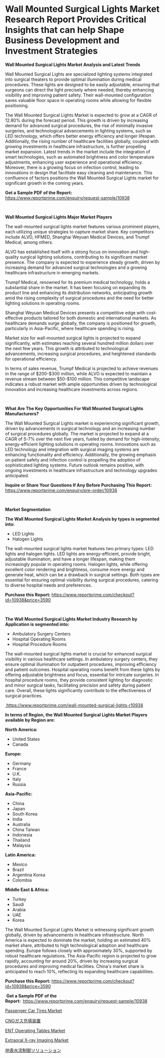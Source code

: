<p><h1>Wall Mounted Surgical Lights Market Research Report Provides Critical Insights that can help Shape Business Development and Investment Strategies</h1></p><p><strong>Wall Mounted Surgical Lights Market Analysis and Latest Trends</strong></p>
<p><p>Wall Mounted Surgical Lights are specialized lighting systems integrated into surgical theaters to provide optimal illumination during medical procedures. These lights are designed to be easily adjustable, ensuring that surgeons can direct the light precisely where needed, thereby enhancing visibility and improving patient safety. Their wall-mounted configuration saves valuable floor space in operating rooms while allowing for flexible positioning.</p><p>The Wall Mounted Surgical Lights Market is expected to grow at a CAGR of 12.80% during the forecast period. This growth is driven by increasing demand for advanced surgical procedures, the rise of minimally invasive surgeries, and technological advancements in lighting systems, such as LED technology, which offers better energy efficiency and longer lifespan. Additionally, the rising number of healthcare facilities globally, coupled with growing investments in healthcare infrastructure, is further propelling market expansion. Latest trends in the market include the integration of smart technologies, such as automated brightness and color temperature adjustments, enhancing user experience and operational efficiency. Moreover, there is a growing focus on infection control, leading to innovations in design that facilitate easy cleaning and maintenance. This confluence of factors positions the Wall Mounted Surgical Lights market for significant growth in the coming years.</p></p>
<p><strong>Get a Sample PDF of the Report:&nbsp;</strong> <a href="https://www.reportprime.com/enquiry/request-sample/10938">https://www.reportprime.com/enquiry/request-sample/10938</a></p>
<p>&nbsp;</p>
<p><strong>Wall Mounted Surgical Lights Major Market Players</strong></p>
<p><p>The wall-mounted surgical lights market features various prominent players, each utilizing unique strategies to capture market share. Key competitors include ALVO, HFMED, Shanghai Weyuan Medical Devices, and Trumpf Medical, among others.</p><p>ALVO has established itself with a strong focus on innovation and high-quality surgical lighting solutions, contributing to its significant market presence. The company is expected to experience steady growth, driven by increasing demand for advanced surgical technologies and a growing healthcare infrastructure in emerging markets. </p><p>Trumpf Medical, renowned for its premium medical technology, holds a substantial share in the market. It has been focusing on expanding its product line and enhancing its distribution networks, anticipating growth amid the rising complexity of surgical procedures and the need for better lighting solutions in operating rooms.</p><p>Shanghai Weyuan Medical Devices presents a competitive edge with cost-effective products tailored for both domestic and international markets. As healthcare demands surge globally, the company is positioned for growth, particularly in Asia-Pacific, where healthcare spending is rising.</p><p>Market size for wall-mounted surgical lights is projected to expand significantly, with estimates reaching several hundred million dollars over the next few years. This growth is attributed to technological advancements, increasing surgical procedures, and heightened standards for operational efficiency.</p><p>In terms of sales revenue, Trumpf Medical is projected to achieve revenues in the range of $200-$300 million, while ALVO is expected to maintain a revenue stream between $50-$100 million. This competitive landscape indicates a robust market with ample opportunities driven by technological innovation and increasing healthcare investments across regions.</p></p>
<p>&nbsp;</p>
<p><strong>What Are The Key Opportunities For Wall Mounted Surgical Lights Manufacturers?</strong></p>
<p><p>The Wall Mounted Surgical Lights market is experiencing significant growth, driven by advancements in surgical technology and an increasing number of surgical procedures globally. The market is projected to expand at a CAGR of 5-7% over the next five years, fueled by demand for high-intensity, energy-efficient lighting solutions in operating rooms. Innovations such as LED technology and integration with surgical imaging systems are enhancing functionality and efficiency. Additionally, the growing emphasis on patient safety and infection control is propelling the adoption of sophisticated lighting systems. Future outlook remains positive, with ongoing investments in healthcare infrastructure and technology upgrades anticipated.</p></p>
<p><strong>Inquire or Share Your Questions If Any Before Purchasing This Report:</strong> <a href="https://www.reportprime.com/enquiry/pre-order/10938">https://www.reportprime.com/enquiry/pre-order/10938</a></p>
<p>&nbsp;</p>
<p><strong>Market Segmentation</strong></p>
<p><strong>The Wall Mounted Surgical Lights Market Analysis by types is segmented into:</strong></p>
<p><ul><li>LED Lights</li><li>Halogen Lights</li></ul></p>
<p><p>The wall-mounted surgical lights market features two primary types: LED lights and halogen lights. LED lights are energy-efficient, provide bright, adjustable illumination, and have a longer lifespan, making them increasingly popular in operating rooms. Halogen lights, while offering excellent color rendering and brightness, consume more energy and generate heat, which can be a drawback in surgical settings. Both types are essential for ensuring optimal visibility during surgical procedures, catering to diverse hospital needs and preferences.</p></p>
<p><strong>Purchase this Report:&nbsp;</strong><a href="https://www.reportprime.com/checkout?id=10938&price=3590">https://www.reportprime.com/checkout?id=10938&price=3590</a></p>
<p>&nbsp;</p>
<p><strong>The Wall Mounted Surgical Lights Market Industry Research by Application is segmented into:</strong></p>
<p><ul><li>Ambulatory Surgery Centers</li><li>Hospital Operating Rooms</li><li>Hospital Procedure Rooms</li></ul></p>
<p><p>The wall-mounted surgical lights market is crucial for enhanced surgical visibility in various healthcare settings. In ambulatory surgery centers, they ensure optimal illumination for outpatient procedures, improving efficiency and patient outcomes. Hospital operating rooms benefit from these lights by offering adjustable brightness and focus, essential for intricate surgeries. In hospital procedure rooms, they provide consistent lighting for diagnostic and minor surgical tasks, facilitating precision and safety during patient care. Overall, these lights significantly contribute to the effectiveness of surgical practices.</p></p>
<p><a href="https://www.reportprime.com/wall-mounted-surgical-lights-r10938">&nbsp;https://www.reportprime.com/wall-mounted-surgical-lights-r10938</a></p>
<p><strong>In terms of Region, the Wall Mounted Surgical Lights Market Players available by Region are:</strong></p>
<p>
    <p> <strong> North America: </strong>
        <ul>
            <li>United States</li>
            <li>Canada</li>
        </ul>
        </p> 
    <p> <strong> Europe: </strong>
        <ul>
            <li>Germany</li>
            <li>France</li>
            <li>U.K.</li>
            <li>Italy</li>
            <li>Russia</li>
        </ul>
        </p> 
    <p> <strong> Asia-Pacific: </strong>
        <ul>
            <li>China</li>
            <li>Japan</li>
            <li>South Korea</li>
            <li>India</li>
            <li>Australia</li>
            <li>China Taiwan</li>
            <li>Indonesia</li>
            <li>Thailand</li>
            <li>Malaysia</li>
        </ul>
        </p> 
    <p> <strong> Latin America: </strong>
        <ul>
            <li>Mexico</li>
            <li>Brazil</li>
            <li>Argentina Korea</li>
            <li>Colombia</li>
        </ul>
        </p> 
    <p> <strong> Middle East & Africa: </strong>
        <ul>
            <li>Turkey</li>
            <li>Saudi</li>
            <li>Arabia</li>
            <li>UAE</li>
            <li>Korea</li>
        </ul>
    </p>
    </p>
<p><p>The Wall Mounted Surgical Lights Market is witnessing significant growth globally, driven by advancements in healthcare infrastructure. North America is expected to dominate the market, holding an estimated 40% market share, attributed to high technological adoption and healthcare spending. Europe follows closely with approximately 30%, supported by robust healthcare regulations. The Asia-Pacific region is projected to grow rapidly, accounting for around 20%, driven by increasing surgical procedures and improving medical facilities. China's market share is anticipated to reach 10%, reflecting its expanding healthcare capabilities.</p></p>
<p><strong>Purchase this Report: </strong><a href="https://www.reportprime.com/checkout?id=10938&price=3590">https://www.reportprime.com/checkout?id=10938&price=3590</a></p>
<p>&nbsp;<strong>Get a Sample PDF of the Report:&nbsp;&nbsp;</strong><a href="https://www.reportprime.com/enquiry/request-sample/10938">https://www.reportprime.com/enquiry/request-sample/10938</a></p>
<p><strong></strong></p>
<p><p><a href="https://issuu.com/reportprime-2/docs/passenger-car-tires-market-size-203_6224926fb78e0c">Passenger Car Tires Market</a></p><p><a href="https://medium.com/@qyzhmeiu47/cng-gas-filling-equipment-market-%E3%81%AE%E3%82%B0%E3%83%AD%E3%83%BC%E3%83%90%E3%83%AB%E5%B8%82%E5%A0%B4%E6%A6%82%E8%A6%81%E3%81%AF-%E4%B8%96%E7%95%8C%E3%81%8A%E3%82%88%E3%81%B3%E4%B8%BB%E8%A6%81%E5%B8%82%E5%A0%B4%E3%81%AB%E3%81%8A%E3%81%91%E3%82%8B%E6%A5%AD%E7%95%8C%E3%81%AB%E5%BD%B1%E9%9F%BF%E3%82%92%E4%B8%8E%E3%81%88%E3%82%8B%E4%B8%BB%E8%A6%81%E3%81%AA%E3%83%88%E3%83%AC%E3%83%B3%E3%83%89%E3%81%AB%E3%81%A4%E3%81%84%E3%81%A6-%E7%8B%AC%E8%87%AA%E3%81%AE%E8%A6%96%E7%82%B9%E3%82%92%E6%8F%90%E4%BE%9B%E3%81%97%E3%81%BE%E3%81%99-357ee8f3dfa5">CNGガス充填装置</a></p><p><a href="https://github.com/ChristianClark406/Market-Research-Report-List-1/blob/main/ent-operating-tables-market.md">ENT Operating Tables Market</a></p><p><a href="https://medium.com/@earlecmcneil/the-comprehensive-extraoral-x-ray-imaging-market-research-report-is-essential-for-understanding-bb1c21a4ea46">Extraoral X-ray Imaging Market</a></p><p><a href="https://medium.com/@qyzhmeiu47/surface-water-flow-control-solution-market-%E3%81%AF-%E3%82%B3%E3%82%B9%E3%83%88%E7%AE%A1%E7%90%86%E3%81%A8%E5%8A%B9%E7%8E%87%E5%90%91%E4%B8%8A%E3%82%92%E5%84%AA%E5%85%88%E3%81%97%E3%81%BE%E3%81%99-%E3%81%95%E3%82%89%E3%81%AB-%E5%A0%B1%E5%91%8A%E6%9B%B8%E3%81%AF%E5%B8%82%E5%A0%B4%E3%81%AE%E9%9C%80%E8%A6%81%E9%9D%A2%E3%81%A8%E4%BE%9B%E7%B5%A6%E9%9D%A2%E3%81%AE%E4%B8%A1%E6%96%B9%E3%82%92%E3%82%AB%E3%83%90%E3%83%BC%E3%81%97%E3%81%A6%E3%81%84%E3%81%BE%E3%81%99-f686bf232456">地表水流制御ソリューション</a></p></p>